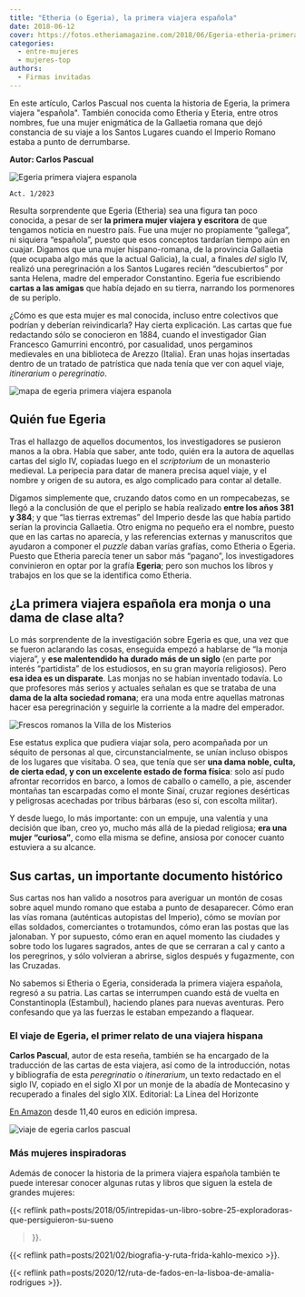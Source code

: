 ```yaml
---
title: "Etheria (o Egeria), la primera viajera española"
date: 2018-06-12
cover: https://fotos.etheriamagazine.com/2018/06/Egeria-etheria-primera-viajera-espanola.jpg
categories: 
  - entre-mujeres
  - mujeres-top
authors: 
  - Firmas invitadas
---
```


En este artículo, Carlos Pascual nos cuenta la historia de Egeria, la primera viajera 
"española". También conocida como Etheria y Eteria, entre otros nombres, fue una mujer 
enigmática de la Gallaetia romana que dejó constancia de su viaje a los Santos Lugares 
cuando el Imperio Romano estaba a punto de derrumbarse. 

**Autor: Carlos Pascual** 

![Egeria primera viajera espanola](https://fotos.etheriamagazine.com/2018/06/Egeria-etheria-primera-viajera-espanola.jpg "Imagen ficticia de Etheria o Egeria, la primera viajera española.")

```
Act. 1/2023 
```

Resulta sorprendente que Egeria (Etheria) sea una figura tan poco conocida, a pesar de 
ser **la primera mujer viajera y escritora** de que tengamos noticia en nuestro país. 
Fue una mujer no propiamente “gallega”, ni siquiera “española”, puesto que esos 
conceptos tardarían tiempo aún en cuajar. Digamos que una mujer hispano-romana, de la 
provincia Gallaetia (que ocupaba algo más que la actual Galicia), la cual, a finales 
_del_ siglo IV, realizó una peregrinación a los Santos Lugares recién “descubiertos” por 
santa Helena, madre del emperador Constantino. Egeria fue escribiendo **cartas a las 
amigas** que había dejado en su tierra, narrando los pormenores de su periplo. 

¿Cómo es que esta mujer es mal conocida, incluso entre colectivos que podrían y deberían 
reivindicarla? Hay cierta explicación. Las cartas que fue redactando sólo se conocieron 
en 1884, cuando el investigador Gian Francesco Gamurrini encontró, por casualidad, unos 
pergaminos medievales en una biblioteca de Arezzo (Italia). Eran unas hojas insertadas 
dentro de un tratado de patrística que nada tenía que ver con aquel viaje, _itinerarium_ 
o _peregrinatio_. 

![mapa de egeria primera viajera espanola](https://fotos.etheriamagazine.com/2018/06/mapa-tierra-santa.jpg "Este mapa de 1585 en xilografía apareció en un libro de viaje de Heinrich Bünting (1545-1606).")

## Quién fue Egeria

Tras el hallazgo de aquellos documentos, los investigadores se pusieron manos a la obra. 
Había que saber, ante todo, quién era la autora de aquellas cartas del siglo IV, 
copiadas luego en el _scriptorium_ de un monasterio medieval. La peripecia para datar de 
manera precisa aquel viaje, y el nombre y origen de su autora, es algo complicado para 
contar al detalle. 

Digamos simplemente que, cruzando datos como en un rompecabezas, se llegó a la 
conclusión de que el periplo se había realizado **entre los años 381 y 384**; y que “las 
tierras extremas” del Imperio desde las que había partido serían la provincia Gallaetia. 
Otro enigma no pequeño era el nombre, puesto que en las cartas no aparecía, y las 
referencias externas y manuscritos que ayudaron a componer el _puzzle_ daban varías 
grafías, como Etheria o Egeria. Puesto que Etheria parecía tener un sabor más “pagano”, 
los investigadores convinieron en optar por la grafía **Egeria**; pero son muchos los 
libros y trabajos en los que se la identifica como Etheria. 

## ¿La primera viajera española era monja o una dama de clase alta?

Lo más sorprendente de la investigación sobre Egeria es que, una vez que se fueron 
aclarando las cosas, enseguida empezó a hablarse de “la monja viajera”, y **ese 
malentendido ha durado más de un siglo** (en parte por interés “partidista” de los 
estudiosos, en su gran mayoría religiosos). Pero **esa idea es un disparate**. Las 
monjas no se habían inventado todavía. Lo que profesores más serios y actuales señalan 
es que se trataba de una **dama de la alta sociedad romana**; era una moda entre 
aquellas matronas hacer esa peregrinación y seguirle la corriente a la madre del 
emperador. 

![Frescos romanos la Villa de los Misterios](https://fotos.etheriamagazine.com/2018/06/Villa-misterios-pompeya.jpg "Frescos decorativos de la Villa de los Misterios de Pompeya.")

Ese estatus explica que pudiera viajar sola, pero acompañada por un séquito de personas 
al que, circunstancialmente, se unían incluso obispos de los lugares que visitaba. O 
sea, que tenía que ser **una dama noble, culta, de cierta edad, y con un excelente 
estado de forma física**: solo así pudo afrontar recorridos en barco, a lomos de caballo 
o camello, a pie, ascender montañas tan escarpadas como el monte Sinaí, cruzar regiones 
desérticas y peligrosas acechadas por tribus bárbaras (eso sí, con escolta militar). 

Y desde luego, lo más importante: con un empuje, una valentía y una decisión que iban, 
creo yo, mucho más allá de la piedad religiosa; **era una mujer “curiosa”**, como ella 
misma se define, ansiosa por conocer cuanto estuviera a su alcance. 

## Sus cartas, un importante documento histórico

Sus cartas nos han valido a nosotros para averiguar un montón de cosas sobre aquel mundo 
romano que estaba a punto de desaparecer. Cómo eran las vías romana (auténticas 
autopistas del Imperio), cómo se movían por ellas soldados, comerciantes o trotamundos, 
cómo eran las postas que las jalonaban. Y por supuesto, cómo eran en aquel momento las 
ciudades y sobre todo los lugares sagrados, antes de que se cerraran a cal y canto a los 
peregrinos, y sólo volvieran a abrirse, siglos después y fugazmente, con las Cruzadas. 

No sabemos si Etheria o Egeria, considerada la primera viajera española, regresó a su 
patria. Las cartas se interrumpen cuando está de vuelta en Constantinopla (Estambul), 
haciendo planes para nuevas aventuras. Pero confesando que ya las fuerzas le estaban 
empezando a flaquear. 

### El viaje de Egeria, el primer relato de una viajera hispana

**Carlos Pascual**, autor de esta reseña, también se ha encargado de la traducción de 
las cartas de esta viajera, así como de la introducción, notas y bibliografía de esta 
_peregrinatio_ o _itinerarium_, un texto redactado en el siglo IV, copiado en el siglo 
XI por un monje de la abadía de Montecasino y recuperado a finales del siglo XIX. 
Editorial: La Línea del Horizonte 

[En Amazon](https://amzn.to/3u6zUxI) desde 11,40 euros en edición impresa. 

![viaje de egeria carlos pascual](https://fotos.etheriamagazine.com/2018/06/viaje-de-egeria.jpg "El viaje de Egeria, el primer relato de una viajera hispana.")

### Más mujeres inspiradoras

Además de conocer la historia de la primera viajera española también te puede interesar 
conocer algunas rutas y libros que siguen la estela de grandes mujeres: 

{{< reflink 
path=posts/2018/05/intrepidas-un-libro-sobre-25-exploradoras-que-persiguieron-su-sueno 
>}}. 

{{< reflink path=posts/2021/02/biografia-y-ruta-frida-kahlo-mexico >}}. 

{{< reflink path=posts/2020/12/ruta-de-fados-en-la-lisboa-de-amalia-rodrigues >}}.
